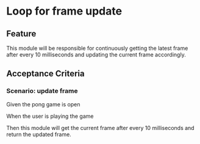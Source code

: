 # Loop for frame update

## Feature

This module will be responsible for continuously
getting the latest frame after every 10
milliseconds and updating the current frame accordingly.

## Acceptance Criteria

### Scenario: update frame

Given the pong game is open

When the user is playing the game

Then this module will get the current frame after
every 10 milliseconds and return the updated frame.
